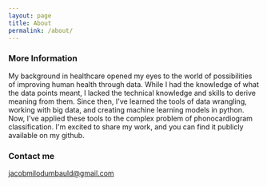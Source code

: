 ```yaml
---
layout: page
title: About
permalink: /about/
---
```




### More Information

My background in healthcare opened my eyes to the world of possibilities of improving human health through data. While I had the knowledge of what the data points meant, I lacked the technical knowledge and skills to derive meaning from them. Since then, I've learned the tools of data wrangling, working with big data, and creating machine learning models in python. Now, I've applied these tools to the complex problem of phonocardiogram classification. I'm excited to share my work, and you can find it publicly available on my github.

### Contact me

[jacobmilodumbauld@gmail.com](jacobmilodumbauld@gmail.com)